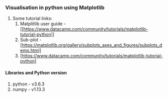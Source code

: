 ### Visualisation in python using Matplotlib

1. Some tutorial links:
    1. Matplitlib user guide - [[https://www.datacamp.com/community/tutorials/matplotlib-tutorial-python]]
    2. Sub-plot - [https://matplotlib.org/gallery/subplots_axes_and_figures/subplots_demo.html]
    3. [https://www.datacamp.com/community/tutorials/matplotlib-tutorial-python]

#### Libraries and Python version
1. python - v3.6.3
2. numpy - v1.13.3
